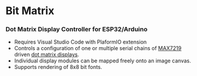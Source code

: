 # Bit Matrix
### Dot Matrix Display Controller for ESP32/Arduino

- Requires Visual Studio Code with PlaformIO extension
- Controls a configuration of one or multiple serial chains of [MAX7219](https://datasheets.maximintegrated.com/en/ds/MAX7219-MAX7221.pdf) driven [dot matrix displays](https://www.aliexpress.com/item/4000080461908.html).
- Individual display modules can be mapped freely onto an image canvas.
- Supports rendering of 8x8 bit fonts.
